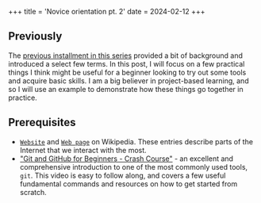 +++
title = 'Novice orientation pt. 2'
date = 2024-02-12
+++

## Previously
The [previous installment in this series](https://notes.tomgoren.com/posts/some_basics/) provided a bit of background and introduced a select few terms. In this post, I will focus on a few practical things I think might be useful for a beginner looking to try out some tools and acquire basic skills. I am a big believer in project-based learning, and so I will use an example to demonstrate how these things go together in practice.

## Prerequisites
- [`Website`](https://en.wikipedia.org/wiki/Website) and [`Web page`](https://en.wikipedia.org/wiki/Web_page) on Wikipedia. These entries describe parts of the Internet that we interact with the most.
- ["Git and GitHub for Beginners - Crash Course"](https://www.youtube.com/watch?v=RGOj5yH7evk) - an excellent and comprehensive introduction to one of the most commonly used tools, `git`. This video is easy to follow along, and covers a few useful fundamental commands and resources on how to get started from scratch.

